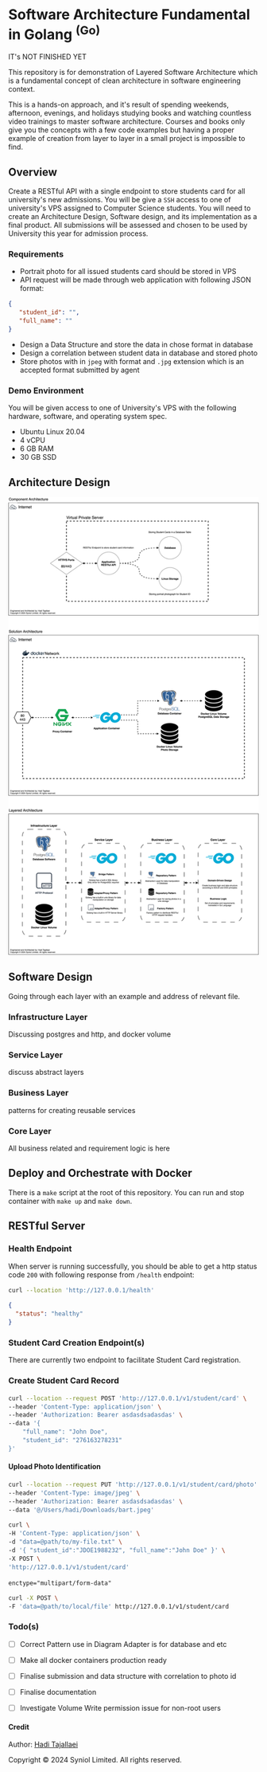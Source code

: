 # Software Architecture Fundamental in Golang <sup>(Go)</sup>
IT's NOT FINISHED YET


This repository is for demonstration of Layered Software Architecture which 
is a fundamental concept of clean architecture in software engineering context. 

This is a hands-on approach, and it's result of spending weekends, afternoon, 
evenings, and holidays studying books and watching countless video trainings 
to master software architecture. Courses and books only give you the concepts 
with a few code examples but having a proper example of creation from layer 
to layer in a small project is impossible to find.


## Overview
Create a RESTful API with a single endpoint to store students card for all 
university's new admissions. You will be give a `SSH` access to one of 
university's VPS assigned to Computer Science students. You will need to create 
an Architecture Design, Software design, and its implementation as a final 
product. All submissions will be assessed and chosen to be used by University 
this year for admission process.

### Requirements

 * Portrait photo for all issued students card should be stored in VPS
 * API request will be made through web application with following JSON format:
 ```json
{
    "student_id": "",
    "full_name": ""
}
```
 * Design a Data Structure and store the data in chose format in database
 * Design a correlation between student data in database and stored photo
 * Store photos with in `jpeg` with format and `.jpg` extension which is an 
accepted format submitted by agent


### Demo Environment
You will be given access to one of University's VPS with the following hardware, 
software, and operating system spec.
 * Ubuntu Linux 20.04
 * 4 vCPU
 * 6 GB RAM
 * 30 GB SSD


## Architecture Design
<img src="./docs/architecture-design-diagram.png" style="max-width: 100%">


## Software Design
Going through each layer with an example and address of relevant file.

### Infrastructure Layer
Discussing postgres and http, and docker volume

### Service Layer
discuss abstract layers


### Business Layer
patterns for creating reusable services 


### Core Layer
All business related and requirement logic is here


## Deploy and Orchestrate with Docker
There is a `make` script at the root of this repository. You can run and stop 
container with `make up` and `make down`.


## RESTful Server

### Health Endpoint
When server is running successfully, you should be able to get a http status 
code `200` with following response from `/health` endpoint:

```sh
curl --location 'http://127.0.0.1/health'
```

```json
{
  "status": "healthy"
}
```

### Student Card Creation Endpoint(s)
There are currently two endpoint to facilitate Student Card registration.

### Create Student Card Record
```sh
curl --location --request POST 'http://127.0.0.1/v1/student/card' \
--header 'Content-Type: application/json' \
--header 'Authorization: Bearer asdasdsadasdas' \
--data '{
    "full_name": "John Doe",
    "student_id": "276163278231"
}'
```

#### Upload Photo Identification
```sh
curl --location --request PUT 'http://127.0.0.1/v1/student/card/photo' \
--header 'Content-Type: image/jpeg' \
--header 'Authorization: Bearer asdasdsadasdas' \
--data '@/Users/hadi/Downloads/bart.jpeg'
```


```sh
curl \ 
-H 'Content-Type: application/json' \ 
-d "data=@path/to/my-file.txt" \ 
-d '{ "student_id":"JDOE1988232", "full_name":"John Doe" }' \ 
-X POST \ 
'http://127.0.0.1/v1/student/card'
```

`enctype="multipart/form-data"`
```sh
curl -X POST \ 
-F 'data=@path/to/local/file' http://127.0.0.1/v1/student/card
```


### Todo(s)
 * [ ] Correct Pattern use in Diagram Adapter is for database and etc
 * [ ] Make all docker containers production ready
 * [ ] Finalise submission and data structure with correlation to photo id
 * [ ] Finalise documentation
 * [ ] Investigate Volume Write permission issue for non-root users 


#### Credit
Author: [Hadi Tajallaei](mailto:hadi@syniol.com)

Copyright &copy; 2024 Syniol Limited. All rights reserved.
